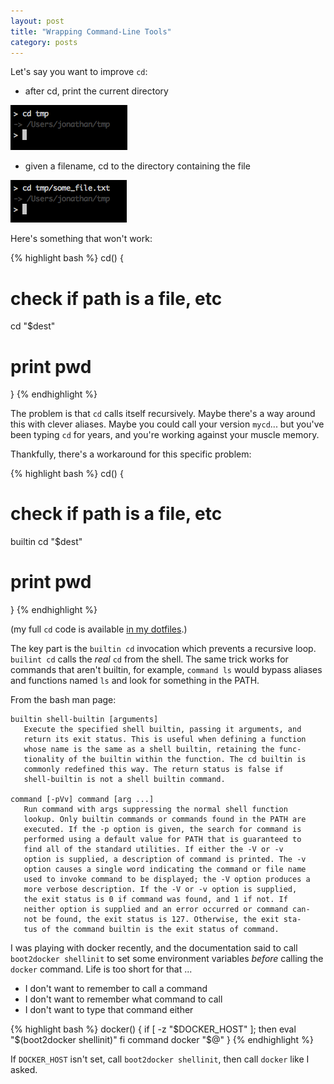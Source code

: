 ```yaml
---
layout: post
title: "Wrapping Command-Line Tools"
category: posts
---
```


Let's say you want to improve `cd`:

* after cd, print the current directory

![cd with pwd print](/assets/wrapping-cl-tools/cd1.png)

* given a filename, cd to the directory containing the file

![cd to a file](/assets/wrapping-cl-tools/cd2.png)

Here's something that won't work:

{% highlight bash %}
cd() {
  # check if path is a file, etc
  cd "$dest"
  # print pwd
}
{% endhighlight %}

The problem is that `cd` calls itself recursively. Maybe there's a way around
this with clever aliases. Maybe you could call your version `mycd`... but you've
been typing `cd` for years, and you're working against your muscle memory.

Thankfully, there's a workaround for this specific problem:

{% highlight bash %}
cd() {
  # check if path is a file, etc
  builtin cd "$dest"
  # print pwd
}
{% endhighlight %}

(my full `cd` code is available [in my dotfiles](https://github.com/jpalardy/dotfiles/blob/3a12a2ae69336bdf6cb95df1c1338e1c91f48032/bash/commands/cd.bash#L3-L15).)

The key part is the `builtin cd` invocation which prevents a recursive loop.
`builint cd` calls the _real_ `cd` from the shell. The same trick works for
commands that aren't builtin, for example, `command ls` would bypass aliases and
functions named `ls` and look for something in the PATH.

From the bash man page:

    builtin shell-builtin [arguments]
       Execute the specified shell builtin, passing it arguments, and
       return its exit status. This is useful when defining a function
       whose name is the same as a shell builtin, retaining the func-
       tionality of the builtin within the function. The cd builtin is
       commonly redefined this way. The return status is false if
       shell-builtin is not a shell builtin command.

    command [-pVv] command [arg ...]
       Run command with args suppressing the normal shell function
       lookup. Only builtin commands or commands found in the PATH are
       executed. If the -p option is given, the search for command is
       performed using a default value for PATH that is guaranteed to
       find all of the standard utilities. If either the -V or -v
       option is supplied, a description of command is printed. The -v
       option causes a single word indicating the command or file name
       used to invoke command to be displayed; the -V option produces a
       more verbose description. If the -V or -v option is supplied,
       the exit status is 0 if command was found, and 1 if not. If
       neither option is supplied and an error occurred or command can-
       not be found, the exit status is 127. Otherwise, the exit sta-
       tus of the command builtin is the exit status of command.

I was playing with docker recently, and the documentation said to call
`boot2docker shellinit` to set some environment variables _before_ calling the
`docker` command. Life is too short for that ...

* I don't want to remember to call a command
* I don't want to remember what command to call
* I don't want to type that command either

{% highlight bash %}
docker() {
  if [ -z "$DOCKER_HOST" ]; then
    eval "$(boot2docker shellinit)"
  fi
  command docker "$@"
}
{% endhighlight %}

If `DOCKER_HOST` isn't set, call `boot2docker shellinit`, then call `docker`
like I asked.

